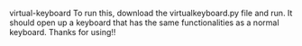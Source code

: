 virtual-keyboard
To run this, download the virtualkeyboard.py file and run. It should open up a keyboard that has the same functionalities as a normal keyboard. Thanks for using!!

